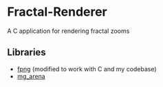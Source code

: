 # Fractal-Renderer

A C application for rendering fractal zooms

## Libraries
- [fpng](https://github.com/richgel999/fpng) (modified to work with C and my codebase)
- [mg_arena](https://github.com/Magicalbat/mg-libraries)
